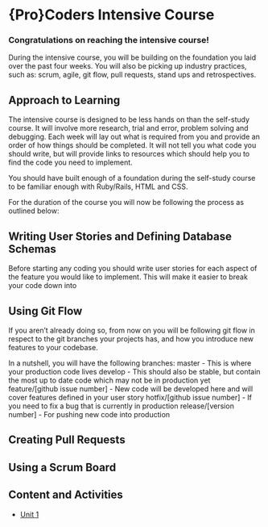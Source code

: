 # {Pro}Coders Intensive Course

### Congratulations on reaching the intensive course!

During the intensive course, you will be building on the foundation you laid over the past four weeks.  You will also be picking up industry practices, such as: scrum, agile, git flow, pull requests, stand ups and retrospectives.

## Approach to Learning
The intensive course is designed to be less hands on than the self-study course.  It will involve more research, trial and error, problem solving and debugging.  Each week will lay out what is required from you and provide an order of how things should be completed.  It will not tell you what code you should write, but will provide links to resources which should help you to find the code you need to implement.

You should have built enough of a foundation during the self-study course to be familiar enough with Ruby/Rails, HTML and CSS.

For the duration of the course you will now be following the process as outlined below:

## Writing User Stories and Defining Database Schemas
Before starting any coding you should write user stories for each aspect of the feature you would like to implement.  This will make it easier to break your code down into 

## Using Git Flow
If you aren’t already doing so, from now on you will be following git flow in respect to the git branches your projects has, and how you introduce new features to your codebase.

In a nutshell, you will have the following branches:
master - This is where your production code lives
develop - This should also be stable, but contain the most up to date code which may not be in production yet
feature/[github issue number] - New code will be developed here and will cover features defined in your user story
hotfix/[github issue number] - If you need to fix a bug that is currently in production
release/[version number] - For pushing new code into production

## Creating Pull Requests


## Using a Scrum Board

## Content and Activities
- [Unit 1](https://github.com/affinity-digital-ltd/unit1/wiki)

